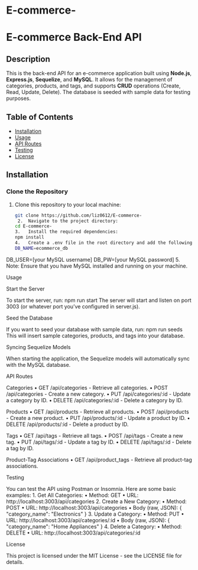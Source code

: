 # E-commerce-
# E-commerce Back-End API

## Description
This is the back-end API for an e-commerce application built using **Node.js**, **Express.js**, **Sequelize**, and **MySQL**. It allows for the management of categories, products, and tags, and supports **CRUD** operations (Create, Read, Update, Delete). The database is seeded with sample data for testing purposes.

## Table of Contents
- [Installation](#installation)
- [Usage](#usage)
- [API Routes](#api-routes)
- [Testing](#testing)
- [License](#license)

## Installation

### Clone the Repository
1. Clone this repository to your local machine:
   ```bash
   git clone https://github.com/liz0612/E-commerce-
   	2.	Navigate to the project directory:
   cd E-commerce-
   3.	Install the required dependencies:
   npm install
   4.	Create a .env file in the root directory and add the following variables:
   DB_NAME=ecommerce_db
DB_USER=[your MySQL username]
DB_PW=[your MySQL password]
	5.	Note: Ensure that you have MySQL installed and running on your machine.

Usage

Start the Server

To start the server, run: npm run start
The server will start and listen on port 3003 (or whatever port you’ve configured in server.js).

Seed the Database

If you want to seed your database with sample data, run: npm run seeds 
This will insert sample categories, products, and tags into your database.

Syncing Sequelize Models

When starting the application, the Sequelize models will automatically sync with the MySQL database.

API Routes

Categories
	•	GET /api/categories - Retrieve all categories.
	•	POST /api/categories - Create a new category.
	•	PUT /api/categories/:id - Update a category by ID.
	•	DELETE /api/categories/:id - Delete a category by ID.

Products
	•	GET /api/products - Retrieve all products.
	•	POST /api/products - Create a new product.
	•	PUT /api/products/:id - Update a product by ID.
	•	DELETE /api/products/:id - Delete a product by ID.

Tags
	•	GET /api/tags - Retrieve all tags.
	•	POST /api/tags - Create a new tag.
	•	PUT /api/tags/:id - Update a tag by ID.
	•	DELETE /api/tags/:id - Delete a tag by ID.

Product-Tag Associations
	•	GET /api/product_tags - Retrieve all product-tag associations.

Testing

You can test the API using Postman or Insomnia. Here are some basic examples:
	1.	Get All Categories:
	•	Method: GET
	•	URL: http://localhost:3003/api/categories
	2.	Create a New Category:
	•	Method: POST
	•	URL: http://localhost:3003/api/categories
	•	Body (raw, JSON): {
  "category_name": "Electronics"
}
	3.	Update a Category:
	•	Method: PUT
	•	URL: http://localhost:3003/api/categories/:id
	•	Body (raw, JSON): {
  "category_name": "Home Appliances"
}
	4.	Delete a Category:
	•	Method: DELETE
	•	URL: http://localhost:3003/api/categories/:id

License

This project is licensed under the MIT License - see the LICENSE file for details.
